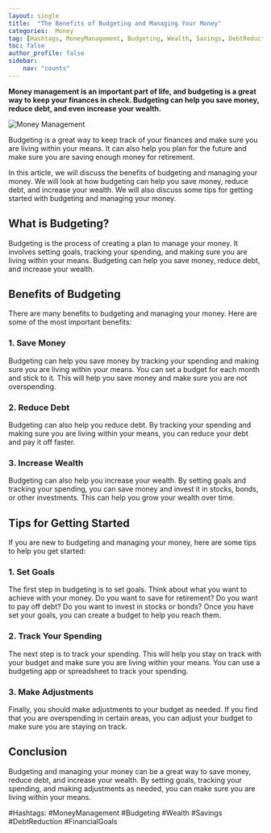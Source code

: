 ```yaml
---
layout: single
title:  "The Benefits of Budgeting and Managing Your Money"
categories:  Money
tag: [Hashtags, MoneyManagement, Budgeting, Wealth, Savings, DebtReduction, FinancialGoals, ]
toc: false
author_profile: false
sidebar:
    nav: "counts"
---
```

    
**Money management is an important part of life, and budgeting is a great way to keep your finances in check. Budgeting can help you save money, reduce debt, and even increase your wealth.**

![Money Management](https://images.pexels.com/photos/132037/pexels-photo-132037.jpeg?auto=compress&cs=tinysrgb&dpr=2&h=750&w=1260)

Budgeting is a great way to keep track of your finances and make sure you are living within your means. It can also help you plan for the future and make sure you are saving enough money for retirement.

In this article, we will discuss the benefits of budgeting and managing your money. We will look at how budgeting can help you save money, reduce debt, and increase your wealth. We will also discuss some tips for getting started with budgeting and managing your money.

## What is Budgeting?

Budgeting is the process of creating a plan to manage your money. It involves setting goals, tracking your spending, and making sure you are living within your means. Budgeting can help you save money, reduce debt, and increase your wealth.

## Benefits of Budgeting

There are many benefits to budgeting and managing your money. Here are some of the most important benefits:

### 1. Save Money

Budgeting can help you save money by tracking your spending and making sure you are living within your means. You can set a budget for each month and stick to it. This will help you save money and make sure you are not overspending.

### 2. Reduce Debt

Budgeting can also help you reduce debt. By tracking your spending and making sure you are living within your means, you can reduce your debt and pay it off faster.

### 3. Increase Wealth

Budgeting can also help you increase your wealth. By setting goals and tracking your spending, you can save money and invest it in stocks, bonds, or other investments. This can help you grow your wealth over time.

## Tips for Getting Started

If you are new to budgeting and managing your money, here are some tips to help you get started:

### 1. Set Goals

The first step in budgeting is to set goals. Think about what you want to achieve with your money. Do you want to save for retirement? Do you want to pay off debt? Do you want to invest in stocks or bonds? Once you have set your goals, you can create a budget to help you reach them.

### 2. Track Your Spending

The next step is to track your spending. This will help you stay on track with your budget and make sure you are living within your means. You can use a budgeting app or spreadsheet to track your spending.

### 3. Make Adjustments

Finally, you should make adjustments to your budget as needed. If you find that you are overspending in certain areas, you can adjust your budget to make sure you are staying on track.

## Conclusion

Budgeting and managing your money can be a great way to save money, reduce debt, and increase your wealth. By setting goals, tracking your spending, and making adjustments as needed, you can make sure you are living within your means.

#Hashtags:
#MoneyManagement #Budgeting #Wealth #Savings #DebtReduction #FinancialGoals